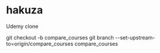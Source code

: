 # hakuza
Udemy clone

git checkout -b compare_courses
git branch --set-upstream-to=origin/compare_courses compare_courses
